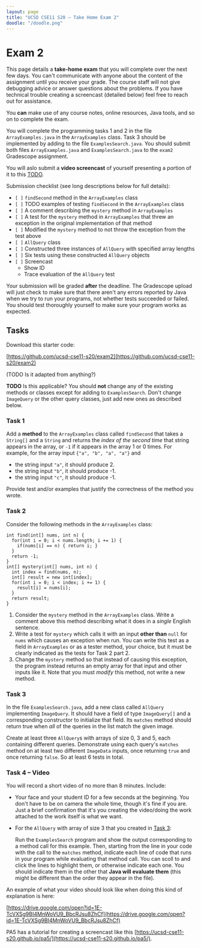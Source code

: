 ```yaml
---
layout: page
title: "UCSD CSE11 S20 – Take Home Exam 2"
doodle: "/doodle.png"
---
```


# Exam 2

This page details a **take-home exam** that you will complete over the next
few days. You can't communicate with anyone about the content of the
assignment until you receive your grade. The course staff will not give
debugging advice or answer questions about the problems. If you have
technical trouble creating a screencast (detailed below) feel free to reach
out for assistance.

You **can** make use of any course notes, online resources, Java tools, and
so on to complete the exam.

You will complete the programming tasks 1 and 2 in the file `ArrayExamples.java` in the `ArrayExamples` class. Task 3 should be implemented by adding to the file `ExamplesSearch.java`. You should submit both files `ArrayExamples.java` and `ExamplesSearch.java` to the `exam2` Gradescope assignment.

You will aslo submit a **video screencast** of yourself presenting a portion of it to this [TODO]().

Submission checklist (see long descriptions below for full details):

- `[ ]` `findSecond` method in the `ArrayExamples` class
- `[ ]` TODO examples of testing `findSecond` in the `ArrayExamples` class
- `[ ]` A comment describing the `mystery` method in `ArrayExamples`
- `[ ]` A test for the `mystery` method in `ArrayExamples` that threw an exception in the original implementation of that method
- `[ ]` Modified the `mystery` method to not throw the exception from the test above
- `[ ]` `AllQuery` class
- `[ ]` Constructed three instances of `AllQuery` with specified array lengths
- `[ ]` Six tests using these constructed `AllQuery` objects
- `[ ]` Screencast
  - Show ID
  - Trace evaluation of the `AllQuery` test


Your submission will be graded **after** the deadline. The Gradescope upload
will just check to make sure that there aren't any errors reported by Java
when we try to run your programs, not whether tests succeeded or failed. You
should test thoroughly yourself to make sure your program works as expected.

## Tasks

Download this starter code:

[https://github.com/ucsd-cse11-s20/exam2](https://github.com/ucsd-cse11-s20/exam2)

(TODO Is it adapted from anything?)

**TODO** Is this applicable?
You should **not** change any of the existing methods or classes except for
adding to `ExamplesSearch`. Don't change `ImageQuery` or the other query
classes, just add new ones as described below.


### Task 1

Add a **method** to the `ArrayExamples` class called `findSecond` that takes a `String[]` and a `String` and returns the _index of the second time_ that string appears in the array, or `-1` if it appears in the array 1 or 0 times. For example, for the array input `{"a", "b", "a", "a"}` and

- the string input `"a"`, it should produce 2.
- the string input `"b"`, it should produce -1.
- the string input `"c"`, it should produce -1.

<!-- TODO How detailed should this be?-->
Provide test and/or examples that justify the correctness of the method you
wrote. 

<!-- Make sure to _at least_ test your method on the following inputs:

- An empty array and any valid string
- A non-empty array and a string that does not appear in the array
- A non-empty array and a string that appears once in the array
- A non-empty array and a string that appears twice in the array
- A non-empty array and a string that appears three times in the array
- A `null` array and any valid string
- Any valid array and a `null` string
 -->

### Task 2

<!-- TODO Put this code in the ArrayExamples class? -->
Consider the following methods in the `ArrayExamples` class:

```
int find(int[] nums, int n) {
  for(int i = 0; i < nums.length; i += 1) {
    if(nums[i] == n) { return i; }
  }
  return -1;
}
int[] mystery(int[] nums, int n) {
  int index = find(nums, n);
  int[] result = new int[index];
  for(int i = 0; i < index; i += 1) {
    result[i] = nums[i];
  }
  return result;
}
```

1. Consider the `mystery` method in the `ArrayExamples` class. Write a comment above this method describing what it does in a *single* English sentence.
2. Write a test for `mystery` which calls it with an input **other than** `null` for `nums` which causes an exception when run. You can write this test as a field in `ArrayExamples` or as a tester method, your choice, but it must be clearly indicated as the tests for Task 2 part 2.
3. Change the `mystery` method so that instead of causing this exception, the program instead returns an empty array for that input and other inputs like it. Note that you must _modify_ this method, not write a new method.

### Task 3

In the file `ExamplesSearch.java`, add a new class called `AllQuery` implementing `ImageQuery`. It should have a field of type `ImageQuery[]` and a corresponding constructor to initialize that field. Its `matches` method should return true when _all_ of the queries in the list match the given image. 

Create at least three `AllQuery`s with arrays of size 0, 3 and 5, each containing different queries. Demonstrate using each query's `matches` method on at least two different `ImageData` inputs, once returning `true` and once returning `false`. So at least 6 tests in total.

### Task 4 – Video

You will record a short video of no more than 8 minutes. Include:

- Your face and your student ID for a few seconds at the beginning. You don't
  have to be on camera the whole time, though it's fine if you are. Just a
  brief confirmation that it's you creating the video/doing the work attached
  to the work itself is what we want.
- For the `AllQuery` with array of size 3 that you created in [Task 3](#task-3):

  Run the `ExamplesSearch` program and show the output corresponding to a method call for this example. Then, starting from the line in your code with the call to the `matches` method, indicate each line of code that runs in your program while evaluating that method call. You can scoll to and click the lines to highlight them, or otherwise indicate each one. You should indicate them in the other that **Java will evaluate them** (this might be different than the order they appear in the file).

An example of what your video should look like when doing this kind of
explanation is here:

[https://drive.google.com/open?id=1E-TcVXSg9BI4MnWoVU9_BbcRJsu8ZhCf](https://drive.google.com/open?id=1E-TcVXSg9BI4MnWoVU9_BbcRJsu8ZhCf)

PA5 has a tutorial for creating a screencast like this
[https://ucsd-cse11-s20.github.io/pa5/](https://ucsd-cse11-s20.github.io/pa5/).
